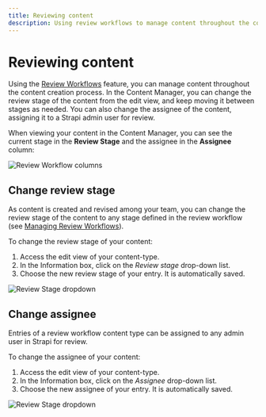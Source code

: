```yaml
---
title: Reviewing content
description: Using review workflows to manage content throughout the content creation process.
---
```


# Reviewing content <EnterpriseBadge />

Using the [Review Workflows](/user-docs/settings/review-workflows) feature, you can manage content throughout the content creation process. In the Content Manager, you can change the review stage of the content from the edit view, and keep moving it between stages as needed. You can also change the assignee of the content, assigning it to a Strapi admin user for review.

When viewing your content in the Content Manager, you can see the current stage in the **Review Stage** and the assignee in the **Assignee** column:

![Review Workflow columns](/img/assets/content-manager/review-workflow-list-view.png)

## Change review stage

As content is created and revised among your team, you can change the review stage of the content to any stage defined in the review workflow (see [Managing Review Workflows](/user-docs/settings/review-workflows)).

To change the review stage of your content:

1. Access the edit view of your content-type.
2. In the Information box, click on the _Review stage_ drop-down list.
3. Choose the new review stage of your entry. It is automatically saved.

![Review Stage dropdown](/img/assets/content-manager/review-stage-dropdown.png)

## Change assignee

Entries of a review workflow content type can be assigned to any admin user in Strapi for review.

To change the assignee of your content:

1. Access the edit view of your content-type.
2. In the Information box, click on the _Assignee_ drop-down list.
3. Choose the new assignee of your entry. It is automatically saved.

![Review Stage dropdown](/img/assets/content-manager/review-assignee-dropdown.png)

<FeedbackPlaceholder />
